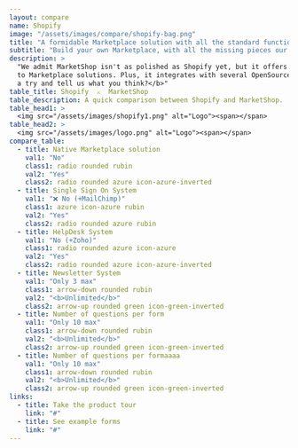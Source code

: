 ```yaml
---
layout: compare
name: Shopify
image: "/assets/images/compare/shopify-bag.png"
title: "A formidable Marketplace solution with all the standard functionalities."
subtitle: "Build your own Marketplace, with all the missing pieces our competitors don't have 😃 ."
description: >
  "We admit MarketShop isn't as polished as Shopify yet, but it offers all and more functionalities related
  to Marketplace solutions. Plus, it integrates with several OpenSource services.  <b>Why don’t you give MarketShop a 
  a try and tell us what you think?</b>"
table_title: Shopify  ⚔️  MarketShop
table_description: A quick comparison between Shopify and MarketShop.
table_head1: >
  <img src="/assets/images/shopify1.png" alt="Logo"><span></span>
table_head2: >
  <img src="/assets/images/logo.png" alt="Logo"><span></span>
compare_table:
  - title: Native Marketplace solution
    val1: "No"
    class1: radio rounded rubin
    val2: "Yes"
    class2: radio rounded azure icon-azure-inverted
  - title: Single Sign On System
    val1: "❌ No (+MailChimp)"
    class1: azure icon-azure rubin
    val2: "Yes"
    class2: radio rounded azure rubin
  - title: HelpDesk System
    val1: "No (+Zoho)"
    class1: radio rounded azure icon-azure
    val2: "Yes"
    class2: radio rounded azure icon-azure-inverted
  - title: Newsletter System
    val1: "Only 3 max"
    class1: arrow-down rounded rubin
    val2: "<b>Unlimited</b>"
    class2: arrow-up rounded green icon-green-inverted
  - title: Number of questions per form
    val1: "Only 10 max"
    class1: arrow-down rounded rubin
    val2: "<b>Unlimited</b>"
    class2: arrow-up rounded green icon-green-inverted
  - title: Number of questions per formaaaa
    val1: "Only 10 max"
    class1: arrow-down rounded rubin
    val2: "<b>Unlimited</b>"
    class2: arrow-up rounded green icon-green-inverted
links:
  - title: Take the product tour 
    link: "#"
  - title: See example forms 
    link: "#"
---
```


